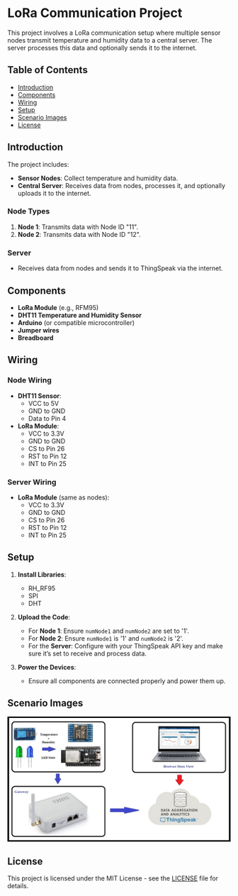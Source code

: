 # LoRa Communication Project

This project involves a LoRa communication setup where multiple sensor nodes transmit temperature and humidity data to a central server. The server processes this data and optionally sends it to the internet.

## Table of Contents
- [Introduction](#introduction)
- [Components](#components)
- [Wiring](#wiring)
- [Setup](#setup)
- [Scenario Images](#scenario-images)
- [License](#license)

## Introduction

The project includes:
- **Sensor Nodes**: Collect temperature and humidity data.
- **Central Server**: Receives data from nodes, processes it, and optionally uploads it to the internet.

### Node Types
1. **Node 1**: Transmits data with Node ID "11".
2. **Node 2**: Transmits data with Node ID "12".

### Server
- Receives data from nodes and sends it to ThingSpeak via the internet.

## Components

- **LoRa Module** (e.g., RFM95)
- **DHT11 Temperature and Humidity Sensor**
- **Arduino** (or compatible microcontroller)
- **Jumper wires**
- **Breadboard**

## Wiring

### Node Wiring
- **DHT11 Sensor**:
  - VCC to 5V
  - GND to GND
  - Data to Pin 4
- **LoRa Module**:
  - VCC to 3.3V
  - GND to GND
  - CS to Pin 26
  - RST to Pin 12
  - INT to Pin 25

### Server Wiring
- **LoRa Module** (same as nodes):
  - VCC to 3.3V
  - GND to GND
  - CS to Pin 26
  - RST to Pin 12
  - INT to Pin 25

## Setup

1. **Install Libraries**:
   - RH_RF95
   - SPI
   - DHT

2. **Upload the Code**:
   - For **Node 1**: Ensure `numNode1` and `numNode2` are set to '1'.
   - For **Node 2**: Ensure `numNode1` is '1' and `numNode2` is '2'.
   - For the **Server**: Configure with your ThingSpeak API key and make sure it’s set to receive and process data.

3. **Power the Devices**:
   - Ensure all components are connected properly and power them up.

## Scenario Images

![Scenario 3](Scenario%20(3).jpg)

## License

This project is licensed under the MIT License - see the [LICENSE](LICENSE) file for details.

